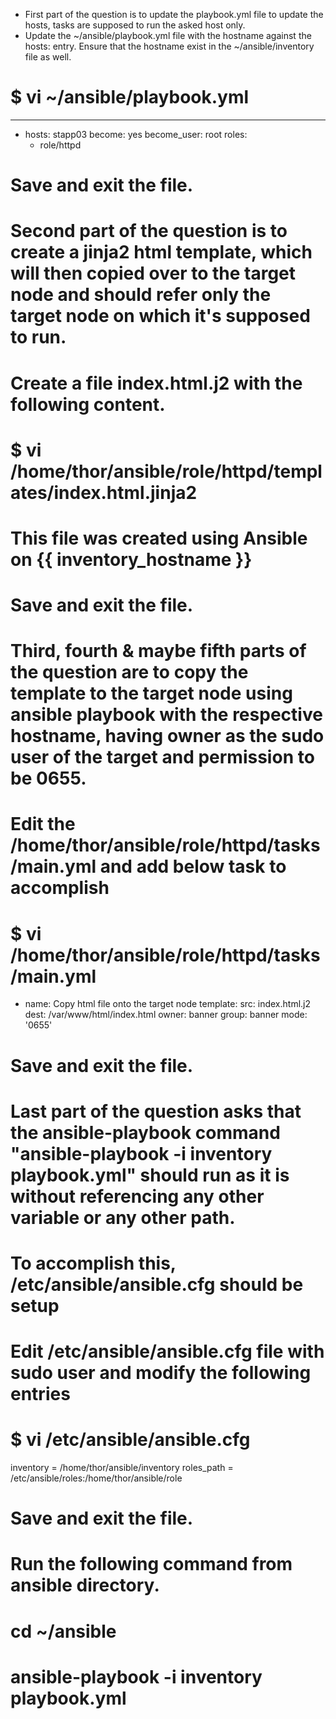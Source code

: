 - First part of the question is to update the playbook.yml file to update the hosts, tasks are supposed to run the asked host only.
- Update the ~/ansible/playbook.yml file with the hostname against the hosts: entry. Ensure that the hostname exist in the ~/ansible/inventory file as well.

# $ vi ~/ansible/playbook.yml
---
- hosts: stapp03
  become: yes
  become_user: root
  roles:
    - role/httpd
    
# Save and exit the file.

# Second part of the question is to create a jinja2 html template, which will then copied over to the target node and should refer only the target node on which it's supposed to run.
# Create a file index.html.j2 with the following content.

# $ vi /home/thor/ansible/role/httpd/templates/index.html.jinja2
<!DOCTYPE html>
<html lang="en">
<head>
</head>
<body>
    <h1>This file was created using Ansible on {{ inventory_hostname }}</h1>
</body>
</html>

# Save and exit the file.

# Third, fourth & maybe fifth parts of the question are to copy the template to the target node using ansible playbook with the respective hostname, having owner as the sudo user of the target and permission to be 0655.
# Edit the /home/thor/ansible/role/httpd/tasks/main.yml and add below task to accomplish

# $ vi /home/thor/ansible/role/httpd/tasks/main.yml

- name: Copy html file onto the target node
  template:
    src: index.html.j2
    dest: /var/www/html/index.html
    owner: banner
    group: banner
    mode: '0655'
    
# Save and exit the file.

# Last part of the question asks that the ansible-playbook command "ansible-playbook -i inventory playbook.yml" should run as it is without referencing any other variable or any other path.
# To accomplish this, /etc/ansible/ansible.cfg should be setup

# Edit /etc/ansible/ansible.cfg file with sudo user and modify the following entries

# $ vi /etc/ansible/ansible.cfg
inventory = /home/thor/ansible/inventory
roles_path = /etc/ansible/roles:/home/thor/ansible/role

# Save and exit the file.

# Run the following command from ansible directory.
# cd ~/ansible
# ansible-playbook -i inventory playbook.yml